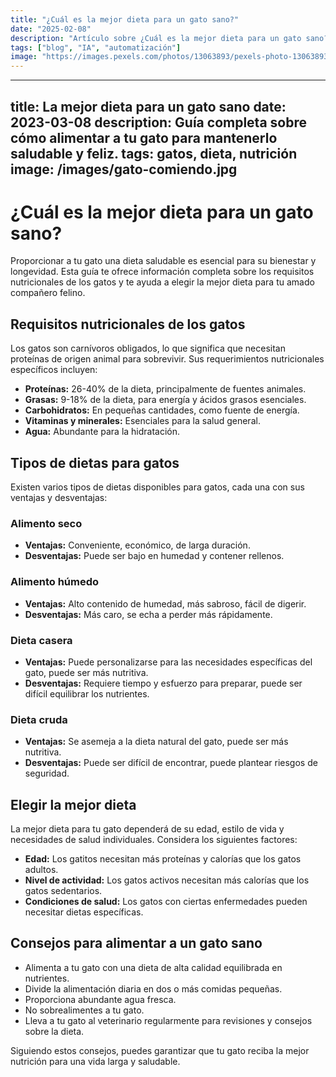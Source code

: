 ```yaml
---
title: "¿Cuál es la mejor dieta para un gato sano?"
date: "2025-02-08"
description: "Artículo sobre ¿Cuál es la mejor dieta para un gato sano?"
tags: ["blog", "IA", "automatización"]
image: "https://images.pexels.com/photos/13063893/pexels-photo-13063893.jpeg?auto=compress&cs=tinysrgb&h=350"
---
```


---
title: La mejor dieta para un gato sano
date: 2023-03-08
description: Guía completa sobre cómo alimentar a tu gato para mantenerlo saludable y feliz.
tags: gatos, dieta, nutrición
image: /images/gato-comiendo.jpg
---

# ¿Cuál es la mejor dieta para un gato sano?

Proporcionar a tu gato una dieta saludable es esencial para su bienestar y longevidad. Esta guía te ofrece información completa sobre los requisitos nutricionales de los gatos y te ayuda a elegir la mejor dieta para tu amado compañero felino.

## Requisitos nutricionales de los gatos

Los gatos son carnívoros obligados, lo que significa que necesitan proteínas de origen animal para sobrevivir. Sus requerimientos nutricionales específicos incluyen:

* **Proteínas:** 26-40% de la dieta, principalmente de fuentes animales.
* **Grasas:** 9-18% de la dieta, para energía y ácidos grasos esenciales.
* **Carbohidratos:** En pequeñas cantidades, como fuente de energía.
* **Vitaminas y minerales:** Esenciales para la salud general.
* **Agua:** Abundante para la hidratación.

## Tipos de dietas para gatos

Existen varios tipos de dietas disponibles para gatos, cada una con sus ventajas y desventajas:

### Alimento seco

* **Ventajas:** Conveniente, económico, de larga duración.
* **Desventajas:** Puede ser bajo en humedad y contener rellenos.

### Alimento húmedo

* **Ventajas:** Alto contenido de humedad, más sabroso, fácil de digerir.
* **Desventajas:** Más caro, se echa a perder más rápidamente.

### Dieta casera

* **Ventajas:** Puede personalizarse para las necesidades específicas del gato, puede ser más nutritiva.
* **Desventajas:** Requiere tiempo y esfuerzo para preparar, puede ser difícil equilibrar los nutrientes.

### Dieta cruda

* **Ventajas:** Se asemeja a la dieta natural del gato, puede ser más nutritiva.
* **Desventajas:** Puede ser difícil de encontrar, puede plantear riesgos de seguridad.

## Elegir la mejor dieta

La mejor dieta para tu gato dependerá de su edad, estilo de vida y necesidades de salud individuales. Considera los siguientes factores:

* **Edad:** Los gatitos necesitan más proteínas y calorías que los gatos adultos.
* **Nivel de actividad:** Los gatos activos necesitan más calorías que los gatos sedentarios.
* **Condiciones de salud:** Los gatos con ciertas enfermedades pueden necesitar dietas específicas.

## Consejos para alimentar a un gato sano

* Alimenta a tu gato con una dieta de alta calidad equilibrada en nutrientes.
* Divide la alimentación diaria en dos o más comidas pequeñas.
* Proporciona abundante agua fresca.
* No sobrealimentes a tu gato.
* Lleva a tu gato al veterinario regularmente para revisiones y consejos sobre la dieta.

Siguiendo estos consejos, puedes garantizar que tu gato reciba la mejor nutrición para una vida larga y saludable.